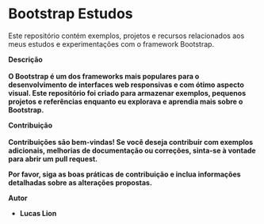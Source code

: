 # Bootstrap Estudos
Este repositório contém exemplos, projetos e recursos relacionados aos meus estudos e experimentações com o framework Bootstrap.

<strong>Descrição<strong> <br> <br>
O Bootstrap é um dos frameworks mais populares para o desenvolvimento de interfaces web responsivas e com ótimo aspecto visual. Este repositório foi criado para armazenar exemplos, pequenos projetos e referências enquanto eu explorava e aprendia mais sobre o Bootstrap. <br>

<strong>Contribuição</strong> <br> <br>
Contribuições são bem-vindas! Se você deseja contribuir com exemplos adicionais, melhorias de documentação ou correções, sinta-se à vontade para abrir um pull request. <br>

Por favor, siga as boas práticas de contribuição e inclua informações detalhadas sobre as alterações propostas. <br>

Autor <br>
- Lucas Lion
